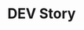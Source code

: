 ---
layout: list
title: DEV Story
slug: dev
menu: true
submenu: true
order: 1
description: >
  프론트엔드를 여행하는 개발자의 탐험 일지
comments: true
---